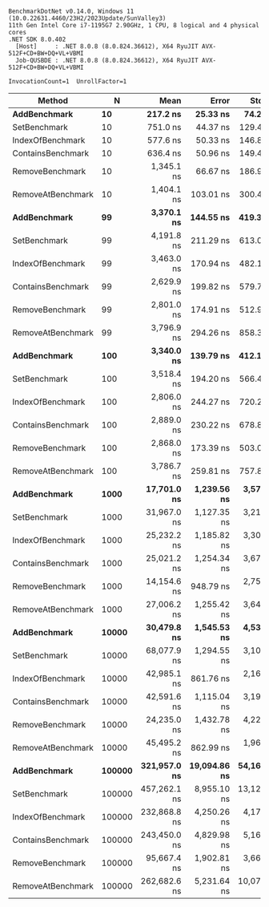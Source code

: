 ```

BenchmarkDotNet v0.14.0, Windows 11 (10.0.22631.4460/23H2/2023Update/SunValley3)
11th Gen Intel Core i7-1195G7 2.90GHz, 1 CPU, 8 logical and 4 physical cores
.NET SDK 8.0.402
  [Host]     : .NET 8.0.8 (8.0.824.36612), X64 RyuJIT AVX-512F+CD+BW+DQ+VL+VBMI
  Job-QUSBDE : .NET 8.0.8 (8.0.824.36612), X64 RyuJIT AVX-512F+CD+BW+DQ+VL+VBMI

InvocationCount=1  UnrollFactor=1  

```
| Method            | N      | Mean         | Error        | StdDev       | Median       | Allocated |
|------------------ |------- |-------------:|-------------:|-------------:|-------------:|----------:|
| **AddBenchmark**      | **10**     |     **217.2 ns** |     **25.33 ns** |     **74.29 ns** |     **200.0 ns** |     **400 B** |
| SetBenchmark      | 10     |     751.0 ns |     44.37 ns |    129.43 ns |     700.0 ns |     400 B |
| IndexOfBenchmark  | 10     |     577.6 ns |     50.33 ns |    146.81 ns |     600.0 ns |     400 B |
| ContainsBenchmark | 10     |     636.4 ns |     50.96 ns |    149.46 ns |     600.0 ns |     400 B |
| RemoveBenchmark   | 10     |   1,345.1 ns |     66.67 ns |    186.94 ns |   1,300.0 ns |     552 B |
| RemoveAtBenchmark | 10     |   1,404.1 ns |    103.01 ns |    300.49 ns |   1,400.0 ns |     552 B |
| **AddBenchmark**      | **99**     |   **3,370.1 ns** |    **144.55 ns** |    **419.37 ns** |   **3,300.0 ns** |    **1696 B** |
| SetBenchmark      | 99     |   4,191.8 ns |    211.29 ns |    613.00 ns |   4,300.0 ns |     400 B |
| IndexOfBenchmark  | 99     |   3,463.0 ns |    170.94 ns |    482.15 ns |   3,600.0 ns |     400 B |
| ContainsBenchmark | 99     |   2,629.9 ns |    199.82 ns |    579.72 ns |   2,400.0 ns |     400 B |
| RemoveBenchmark   | 99     |   2,801.0 ns |    174.91 ns |    512.99 ns |   2,600.0 ns |     552 B |
| RemoveAtBenchmark | 99     |   3,796.9 ns |    294.26 ns |    858.37 ns |   3,500.0 ns |     552 B |
| **AddBenchmark**      | **100**    |   **3,340.0 ns** |    **139.79 ns** |    **412.19 ns** |   **3,300.0 ns** |    **1696 B** |
| SetBenchmark      | 100    |   3,518.4 ns |    194.20 ns |    566.48 ns |   3,500.0 ns |     400 B |
| IndexOfBenchmark  | 100    |   2,806.0 ns |    244.27 ns |    720.24 ns |   2,500.0 ns |     400 B |
| ContainsBenchmark | 100    |   2,889.0 ns |    230.22 ns |    678.81 ns |   2,900.0 ns |     400 B |
| RemoveBenchmark   | 100    |   2,868.0 ns |    173.39 ns |    503.02 ns |   2,700.0 ns |     552 B |
| RemoveAtBenchmark | 100    |   3,786.7 ns |    259.81 ns |    757.86 ns |   3,450.0 ns |     552 B |
| **AddBenchmark**      | **1000**   |  **17,701.0 ns** |  **1,239.56 ns** |  **3,576.43 ns** |  **16,250.0 ns** |   **10728 B** |
| SetBenchmark      | 1000   |  31,967.0 ns |  1,127.35 ns |  3,216.40 ns |  30,750.0 ns |     400 B |
| IndexOfBenchmark  | 1000   |  25,232.2 ns |  1,185.82 ns |  3,305.59 ns |  24,400.0 ns |     400 B |
| ContainsBenchmark | 1000   |  25,021.2 ns |  1,254.34 ns |  3,678.77 ns |  23,300.0 ns |     400 B |
| RemoveBenchmark   | 1000   |  14,154.6 ns |    948.79 ns |  2,752.61 ns |  13,100.0 ns |     552 B |
| RemoveAtBenchmark | 1000   |  27,006.2 ns |  1,255.42 ns |  3,642.20 ns |  25,300.0 ns |     552 B |
| **AddBenchmark**      | **10000**  |  **30,479.8 ns** |  **1,545.53 ns** |  **4,532.76 ns** |  **28,900.0 ns** |   **82480 B** |
| SetBenchmark      | 10000  |  68,077.9 ns |  1,294.55 ns |  3,101.65 ns |  67,350.0 ns |     400 B |
| IndexOfBenchmark  | 10000  |  42,985.1 ns |    861.76 ns |  2,161.98 ns |  42,300.0 ns |     400 B |
| ContainsBenchmark | 10000  |  42,591.6 ns |  1,115.04 ns |  3,199.26 ns |  41,400.0 ns |     400 B |
| RemoveBenchmark   | 10000  |  24,235.0 ns |  1,432.78 ns |  4,224.59 ns |  22,200.0 ns |     552 B |
| RemoveAtBenchmark | 10000  |  45,495.2 ns |    862.99 ns |  1,965.47 ns |  45,150.0 ns |     552 B |
| **AddBenchmark**      | **100000** | **321,957.0 ns** | **19,094.86 ns** | **54,168.96 ns** | **297,500.0 ns** | **1311376 B** |
| SetBenchmark      | 100000 | 457,262.1 ns |  8,955.10 ns | 13,126.27 ns | 459,300.0 ns |     400 B |
| IndexOfBenchmark  | 100000 | 232,868.8 ns |  4,250.26 ns |  4,174.32 ns | 233,300.0 ns |     400 B |
| ContainsBenchmark | 100000 | 243,450.0 ns |  4,829.98 ns |  5,168.03 ns | 241,550.0 ns |     400 B |
| RemoveBenchmark   | 100000 |  95,667.4 ns |  1,902.81 ns |  3,666.06 ns |  94,250.0 ns |     552 B |
| RemoveAtBenchmark | 100000 | 262,682.6 ns |  5,231.64 ns | 10,079.60 ns | 260,750.0 ns |     552 B |
